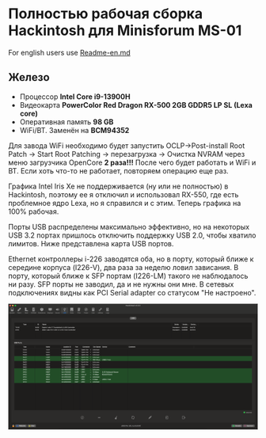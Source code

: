 # Полностью рабочая сборка Hackintosh для Minisforum MS-01
For english users use [Readme-en.md](Readme-en.md)
## Железо

 - Процессор **Intel Core i9-13900H**
 - Видеокарта **PowerColor Red Dragon RX-500 2GB GDDR5 LP SL (Lexa core)**
 - Оперативная память **98 GB**
 - WiFi/BT. Заменён на **BCM94352**

Для завода WiFi необходимо будет запустить OCLP->Post-install Root Patch -> Start Root Patching -> перезагрузка -> Очистка NVRAM через меню загрузчика OpenCore **2 раза!!!** После чего будет работать и WiFi и BT. Если хоть что-то не работает, повторяем операцию еще раз.

Графика Intel Iris Xe не поддерживается (ну или не полностью) в Hackintosh, поэтому ее  я отключил и использовал RX-550, где есть проблемное ядро Lexa, но я справился и с этим. Теперь графика на 100% рабочая.

Порты USB распределены максимально эффективно, но на некоторых USB 3.2 портах пришлось отключить поддержку USB 2.0, чтобы хватило лимитов. Ниже представлена карта USB портов.

Ethernet контроллеры i-226 заводятся оба, но в порту, который ближе к середине корпуса (I226-V), два раза за неделю ловил зависания. В порту, который ближе к SFP портам (I226-LM) такого не наблюдалось ни разу. SFP порты не заводил, да и не нужны они мне. В сетевых подключениях видны как PCI Serial adapter со статусом "Не настроено".

![My animated logo](USBMap.png)
